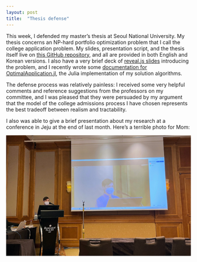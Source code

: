 ```yaml
---
layout: post
title:  "Thesis defense"
---
```


This week, I defended my master’s thesis at Seoul National University. My thesis concerns an NP-hard portfolio optimization problem that I call the college application problem. My slides, presentation script, and the thesis itself live on [this GitHub repository](https://github.com/maxkapur/CollegeApplication), and all are provided in both English and Korean versions. I also have a very brief deck of [reveal.js slides](https://maxkapur.com/CollegeApplication) introducing the problem, and I recently wrote some [documentation for OptimalApplication.jl](https://maxkapur.com/OptimalApplication.jl/stable/), the Julia implementation of my solution algorithms.

The defense process was relatively painless: I received some very helpful comments and reference suggestions from the professors on my committee, and I was pleased that they were persuaded by my argument that the model of the college admissions process I have chosen represents the best tradeoff between realism and tractability.

I also was able to give a brief presentation about my research at a conference in Jeju at the end of last month. Here’s a terrible photo for Mom:

![Max giving a presentation about the college application problem at a conference in Jeju](/assets/jeju-conference.jpg)

